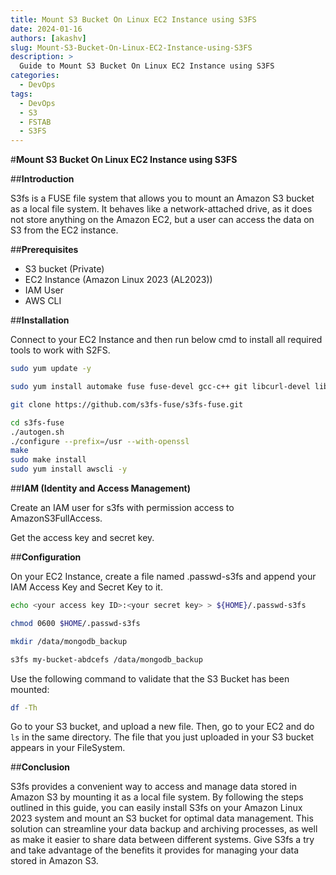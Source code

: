 ```yaml
---
title: Mount S3 Bucket On Linux EC2 Instance using S3FS
date: 2024-01-16
authors: [akashv]
slug: Mount-S3-Bucket-On-Linux-EC2-Instance-using-S3FS
description: >
  Guide to Mount S3 Bucket On Linux EC2 Instance using S3FS
categories:
  - DevOps
tags:
  - DevOps
  - S3
  - FSTAB
  - S3FS
---
```


#**Mount S3 Bucket On Linux EC2 Instance using S3FS**

##**Introduction**


S3fs is a FUSE file system that allows you to mount an Amazon S3 bucket as a local file system. It behaves like a network-attached drive, as it does not store anything on the Amazon EC2, but a user can access the data on S3 from the EC2 instance.

<!-- more -->

##**Prerequisites**

- S3 bucket (Private)
- EC2 Instance (Amazon Linux 2023 (AL2023))
- IAM User
- AWS CLI

##**Installation**

Connect to your EC2 Instance and then run below cmd to install all required tools to work with S2FS.
```bash
sudo yum update -y

sudo yum install automake fuse fuse-devel gcc-c++ git libcurl-devel libxml2-devel make openssl-devel -y

git clone https://github.com/s3fs-fuse/s3fs-fuse.git

cd s3fs-fuse
./autogen.sh
./configure --prefix=/usr --with-openssl
make
sudo make install
sudo yum install awscli -y
```

##**IAM (Identity and Access Management)**

Create an IAM user for s3fs with permission access to AmazonS3FullAccess.

Get the access key and secret key.

##**Configuration**

On your EC2 Instance, create a file named .passwd-s3fs and append your IAM Access Key and Secret Key to it.

```bash
echo <your access key ID>:<your secret key> > ${HOME}/.passwd-s3fs

chmod 0600 $HOME/.passwd-s3fs

mkdir /data/mongodb_backup

s3fs my-bucket-abdcefs /data/mongodb_backup
```

Use the following command to validate that the S3 Bucket has been mounted:

```bash
df -Th
```

Go to your S3 bucket, and upload a new file. Then, go to your EC2 and do `ls` in the same directory. The file that you just uploaded in your S3 bucket appears in your FileSystem.

##**Conclusion**

S3fs provides a convenient way to access and manage data stored in Amazon S3 by mounting it as a local file system. By following the steps outlined in this guide, you can easily install S3fs on your Amazon Linux 2023 system and mount an S3 bucket for optimal data management. This solution can streamline your data backup and archiving processes, as well as make it easier to share data between different systems. Give S3fs a try and take advantage of the benefits it provides for managing your data stored in Amazon S3.
